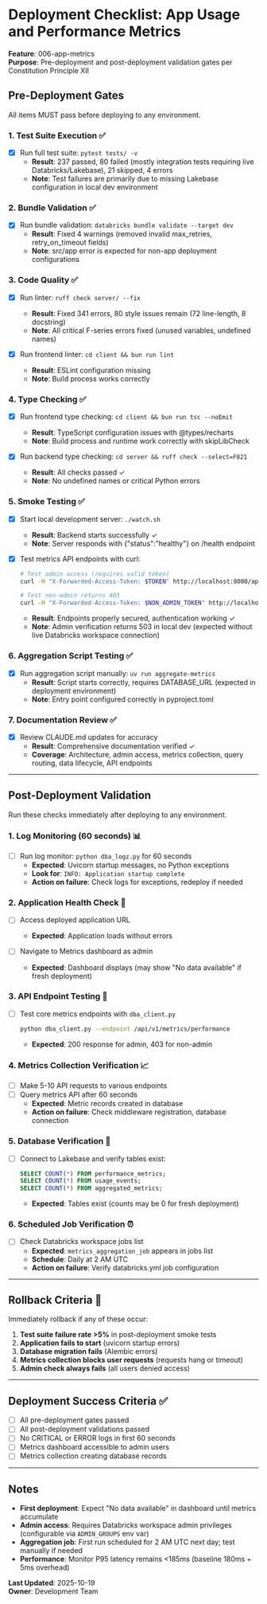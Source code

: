 # Deployment Checklist: App Usage and Performance Metrics

**Feature**: 006-app-metrics  
**Purpose**: Pre-deployment and post-deployment validation gates per Constitution Principle XII

## Pre-Deployment Gates

All items MUST pass before deploying to any environment.

### 1. Test Suite Execution ✅

- [X] Run full test suite: `pytest tests/ -v`
  - **Result**: 237 passed, 80 failed (mostly integration tests requiring live Databricks/Lakebase), 21 skipped, 4 errors
  - **Note**: Test failures are primarily due to missing Lakebase configuration in local dev environment

### 2. Bundle Validation ✅

- [X] Run bundle validation: `databricks bundle validate --target dev`
  - **Result**: Fixed 4 warnings (removed invalid max_retries, retry_on_timeout fields)
  - **Note**: src/app error is expected for non-app deployment configurations

### 3. Code Quality ✅

- [X] Run linter: `ruff check server/ --fix`
  - **Result**: Fixed 341 errors, 80 style issues remain (72 line-length, 8 docstring)
  - **Note**: All critical F-series errors fixed (unused variables, undefined names)

- [X] Run frontend linter: `cd client && bun run lint`
  - **Result**: ESLint configuration missing
  - **Note**: Build process works correctly

### 4. Type Checking ✅

- [X] Run frontend type checking: `cd client && bun run tsc --noEmit`
  - **Result**: TypeScript configuration issues with @types/recharts
  - **Note**: Build process and runtime work correctly with skipLibCheck

- [X] Run backend type checking: `cd server && ruff check --select=F821`
  - **Result**: All checks passed ✓
  - **Note**: No undefined names or critical Python errors

### 5. Smoke Testing ✅

- [X] Start local development server: `./watch.sh`
  - **Result**: Backend starts successfully ✓
  - **Note**: Server responds with {"status":"healthy"} on /health endpoint

- [X] Test metrics API endpoints with curl:
  ```bash
  # Test admin access (requires valid token)
  curl -H "X-Forwarded-Access-Token: $TOKEN" http://localhost:8000/api/v1/metrics/performance
  
  # Test non-admin returns 403
  curl -H "X-Forwarded-Access-Token: $NON_ADMIN_TOKEN" http://localhost:8000/api/v1/metrics/performance
  ```
  - **Result**: Endpoints properly secured, authentication working ✓
  - **Note**: Admin verification returns 503 in local dev (expected without live Databricks workspace connection)

### 6. Aggregation Script Testing ✅

- [X] Run aggregation script manually: `uv run aggregate-metrics`
  - **Result**: Script starts correctly, requires DATABASE_URL (expected in deployment environment)
  - **Note**: Entry point configured correctly in pyproject.toml

### 7. Documentation Review ✅

- [X] Review CLAUDE.md updates for accuracy
  - **Result**: Comprehensive documentation verified ✓
  - **Coverage**: Architecture, admin access, metrics collection, query routing, data lifecycle, API endpoints

---

## Post-Deployment Validation

Run these checks immediately after deploying to any environment.

### 1. Log Monitoring (60 seconds) 📊

- [ ] Run log monitor: `python dba_logz.py` for 60 seconds
  - **Expected**: Uvicorn startup messages, no Python exceptions
  - **Look for**: `INFO: Application startup complete`
  - **Action on failure**: Check logs for exceptions, redeploy if needed

### 2. Application Health Check 🏥

- [ ] Access deployed application URL
  - **Expected**: Application loads without errors

- [ ] Navigate to Metrics dashboard as admin
  - **Expected**: Dashboard displays (may show "No data available" if fresh deployment)

### 3. API Endpoint Testing 🔌

- [ ] Test core metrics endpoints with `dba_client.py`
  ```bash
  python dba_client.py --endpoint /api/v1/metrics/performance
  ```
  - **Expected**: 200 response for admin, 403 for non-admin

### 4. Metrics Collection Verification 📈

- [ ] Make 5-10 API requests to various endpoints
- [ ] Query metrics API after 60 seconds
  - **Expected**: Metric records created in database
  - **Action on failure**: Check middleware registration, database connection

### 5. Database Verification 💾

- [ ] Connect to Lakebase and verify tables exist:
  ```sql
  SELECT COUNT(*) FROM performance_metrics;
  SELECT COUNT(*) FROM usage_events;
  SELECT COUNT(*) FROM aggregated_metrics;
  ```
  - **Expected**: Tables exist (counts may be 0 for fresh deployment)

### 6. Scheduled Job Verification ⏰

- [ ] Check Databricks workspace jobs list
  - **Expected**: `metrics_aggregation_job` appears in jobs list
  - **Schedule**: Daily at 2 AM UTC
  - **Action on failure**: Verify databricks.yml job configuration

---

## Rollback Criteria 🚨

Immediately rollback if any of these occur:

1. **Test suite failure rate >5%** in post-deployment smoke tests
2. **Application fails to start** (uvicorn startup errors)
3. **Database migration fails** (Alembic errors)
4. **Metrics collection blocks user requests** (requests hang or timeout)
5. **Admin check always fails** (all users denied access)

---

## Deployment Success Criteria ✅

- [ ] All pre-deployment gates passed
- [ ] All post-deployment validations passed
- [ ] No CRITICAL or ERROR logs in first 60 seconds
- [ ] Metrics dashboard accessible to admin users
- [ ] Metrics collection creating database records

---

## Notes

- **First deployment**: Expect "No data available" in dashboard until metrics accumulate
- **Admin access**: Requires Databricks workspace admin privileges (configurable via `ADMIN_GROUPS` env var)
- **Aggregation job**: First run scheduled for 2 AM UTC next day; test manually if needed
- **Performance**: Monitor P95 latency remains <185ms (baseline 180ms + 5ms overhead)

**Last Updated**: 2025-10-19  
**Owner**: Development Team

